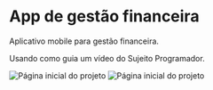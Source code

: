 <h1>App de gestão financeira</h1>
<p>Aplicativo mobile para gestão financeira.</p>
<p>Usando como guia um vídeo do Sujeito Programador.</p>
<img src='https://iili.io/XCezsn.png' alt=' Página inicial do projeto'>
<img src='https://iili.io/XCexWX.png' alt=' Página inicial do projeto'>
